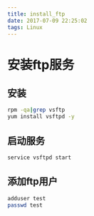```yaml
---
title: install_ftp
date: 2017-07-09 22:25:02
tags: Linux
---
```


# 安装ftp服务

## 安装

```bash
rpm -qa|grep vsftp
yum install vsftpd -y
```

## 启动服务

```bash
service vsftpd start
```

## 添加ftp用户

```bash
adduser test
passwd test
```